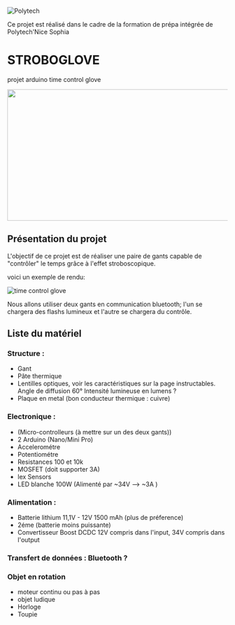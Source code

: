 




![Polytech](http://www.polytechnice.fr/jahia/jsp/jahia/templates/inc/img/polytech_nice-sophia.png)

Ce projet est réalisé dans le cadre de la formation de prépa intégrée de Polytech'Nice Sophia




# STROBOGLOVE
projet arduino time control glove 

<img src="https://i.makeagif.com/media/3-14-2017/wE9W5J.gif" width="600" height="300">
<!--https://i.makeagif.com/media/1-31-2017/7Gys2-.gif pour une meilleur qualité mais qui marche pas avec l'HTML-->


## Présentation du projet
L'objectif de ce projet est de réaliser une paire de gants capable de "contrôler" le temps grâce à l'effet stroboscopique.

voici un exemple de rendu: 

![time control glove](https://i.makeagif.com/media/1-11-2018/cPzc6O.gif)

Nous allons utiliser deux gants en communication bluetooth; l'un se chargera des flashs lumineux et l'autre se chargera du contrôle.

## Liste du matériel

### Structure : 

* Gant
* Pâte thermique 
* Lentilles optiques, voir les caractéristiques sur la page instructables. Angle de diffusion 60°   Intensité lumineuse en lumens ? 
* Plaque en metal (bon conducteur thermique : cuivre)
	
### Electronique : 

* (Micro-controlleurs (à mettre sur un des deux gants)) 
* 2 Arduino (Nano/Mini Pro)
* Accelerométre 
* Potentiométre 
* Resistances 100 et 10k
* MOSFET (doit supporter 3A)
* lex Sensors 
* LED blanche 100W (Alimenté par ~34V --> ~3A )
	
### Alimentation : 

* Batterie lithium 11,1V - 12V   1500 mAh (plus de préference)
* 2éme (batterie moins puissante)
* Convertisseur Boost DCDC   12V compris dans l'input, 34V compris dans l'output
	
### Transfert de données : Bluetooth ?  

### Objet en rotation

* moteur continu ou pas à pas
* objet ludique
* Horloge
* Toupie

